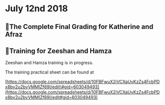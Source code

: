 # July 12nd 2018

## 💯The Complete Final Grading for Katherine and Afraz

## 🏫Training for Zeeshan and Hamza

Zeeshan and Hamza training is in progress.

The training practical sheet can be found at

[https://docs.google.com/spreadsheets/d/10FBFwuX2iVCXaUvKzZs4FcbPDx8bv2u2bvVMMIZf69I/edit\#gid=603049493](https://docs.google.com/spreadsheets/d/10FBFwuX2iVCXaUvKzZs4FcbPDx8bv2u2bvVMMIZf69I/edit#gid=603049493)

